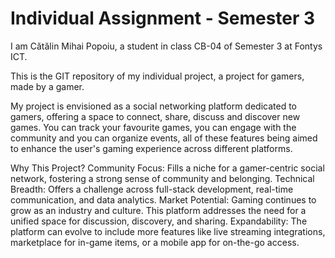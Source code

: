 # Individual Assignment - Semester 3



I am Cătălin Mihai Popoiu, a student in class CB-04 of Semester 3 at Fontys ICT.

This is the GIT repository of my individual project, a project for gamers, made by a gamer.

My project is envisioned as a social networking platform dedicated to gamers, offering a space to connect, share, discuss and discover new games. You can track your favourite games, you can engage with the community and you can organize events, all of these features being aimed to enhance the user's gaming experience across different platforms.

Why This Project?
Community Focus: Fills a niche for a gamer-centric social network, fostering a strong sense of community and belonging.
Technical Breadth: Offers a challenge across full-stack development, real-time communication, and data analytics.
Market Potential: Gaming continues to grow as an industry and culture. This platform addresses the need for a unified space for discussion, discovery, and sharing.
Expandability: The platform can evolve to include more features like live streaming integrations, marketplace for in-game items, or a mobile app for on-the-go access.